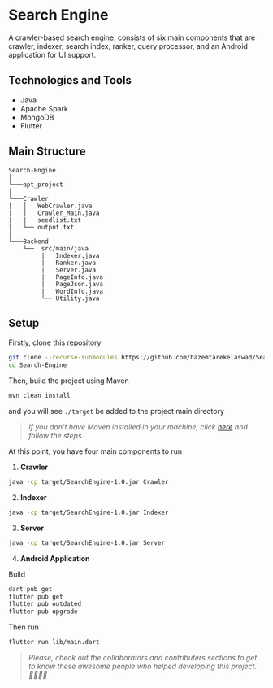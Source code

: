 # Search Engine
A crawler-based search engine, consists of six main components that are crawler, indexer, search index, ranker, query processor, and an Android application for UI support.

## Technologies and Tools
- Java
- Apache Spark
- MongoDB
- Flutter

## Main Structure

```
Search-Engine   
│
└───apt_project
│   
└───Crawler
|   │   WebCrawler.java
|   │   Crawler_Main.java
|   |   seedlist.txt
|   └── output.txt
│   
└───Backend
    └──  src/main/java
         |   Indexer.java
         |   Ranker.java
         |   Server.java
         |   PageInfo.java
         |   PageJson.java
         |   WordInfo.java
         └── Utility.java
```

## Setup
Firstly, clone this repository
```sh
git clone --recurse-submodules https://github.com/hazemtarekelaswad/Search-Engine.git
cd Search-Engine
```
Then, build the project using Maven
```sh
mvn clean install
```
and you will see `./target` be added to the project main directory
> *If you don't have Maven installed in your machine, click [here](https://maven.apache.org/install.html) and follow the steps.*

At this point, you have four main components to run


1. **Crawler**
```sh
java -cp target/SearchEngine-1.0.jar Crawler
```
2. **Indexer**
```sh
java -cp target/SearchEngine-1.0.jar Indexer
```
3. **Server**
```sh
java -cp target/SearchEngine-1.0.jar Server
```
4. **Android Application**

Build
```sh
dart pub get
flutter pub get
flutter pub outdated
flutter pub upgrade
```
Then run
```sh
flutter run lib/main.dart
```

>*Please, check out the collaborators and contributers sections to get to know these awesome people who helped developing this project. 💪🏽👏🏾*

